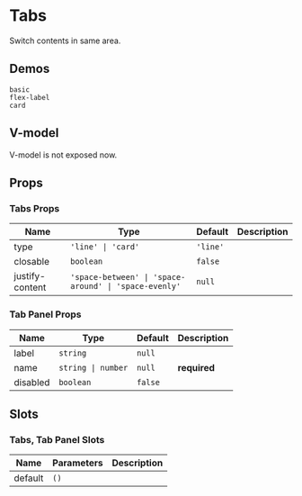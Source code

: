 # Tabs
Switch contents in same area.
## Demos
```demo
basic
flex-label
card
```
## V-model
V-model is not exposed now.
## Props
### Tabs Props
|Name|Type|Default|Description|
|-|-|-|-|
|type|`'line' \| 'card'`|`'line'`||
|closable|`boolean`|`false`||
|justify-content|`'space-between' \| 'space-around' \| 'space-evenly'`|`null`||

### Tab Panel Props
|Name|Type|Default|Description|
|-|-|-|-|
|label|`string`|`null`||
|name|`string \| number`|`null`|**required**|
|disabled|`boolean`|`false`||

## Slots
### Tabs, Tab Panel Slots
|Name|Parameters|Description|
|-|-|-|
|default|`()`||